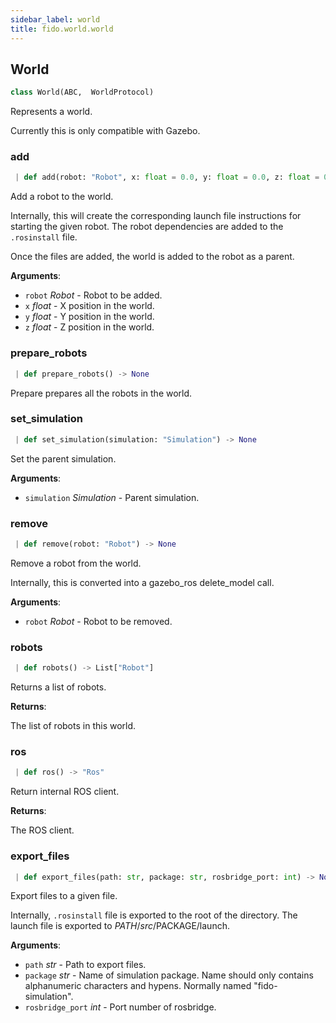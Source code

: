 ```yaml
---
sidebar_label: world
title: fido.world.world
---
```


## World

```python
class World(ABC,  WorldProtocol)
```

Represents a world.

Currently this is only compatible with Gazebo.

### add

```python
 | def add(robot: "Robot", x: float = 0.0, y: float = 0.0, z: float = 0.0) -> None
```

Add a robot to the world.

Internally, this will create the corresponding launch file instructions for
starting the given robot. The robot dependencies are added to the `.rosinstall`
file.

Once the files are added, the world is added to the robot as a parent.

**Arguments**:

- `robot` _Robot_ - Robot to be added.
- `x` _float_ - X position in the world.
- `y` _float_ - Y position in the world.
- `z` _float_ - Z position in the world.

### prepare\_robots

```python
 | def prepare_robots() -> None
```

Prepare prepares all the robots in the world.

### set\_simulation

```python
 | def set_simulation(simulation: "Simulation") -> None
```

Set the parent simulation.

**Arguments**:

- `simulation` _Simulation_ - Parent simulation.

### remove

```python
 | def remove(robot: "Robot") -> None
```

Remove a robot from the world.

Internally, this is converted into a gazebo_ros delete_model
call.

**Arguments**:

- `robot` _Robot_ - Robot to be removed.

### robots

```python
 | def robots() -> List["Robot"]
```

Returns a list of robots.

**Returns**:

  The list of robots in this world.

### ros

```python
 | def ros() -> "Ros"
```

Return internal ROS client.

**Returns**:

  The ROS client.

### export\_files

```python
 | def export_files(path: str, package: str, rosbridge_port: int) -> None
```

Export files to a given file.

Internally, `.rosinstall` file is exported to the root of the directory.
The launch file is exported to $PATH/src/$PACKAGE/launch.

**Arguments**:

- `path` _str_ - Path to export files.
- `package` _str_ - Name of simulation package. Name should only contains
  alphanumeric characters and hypens. Normally named &quot;fido-simulation&quot;.
- `rosbridge_port` _int_ - Port number of rosbridge.

